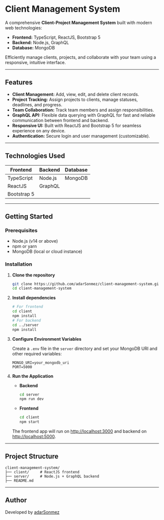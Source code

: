 # Client Management System

A comprehensive **Client-Project Management System** built with modern web technologies:
- **Frontend:** TypeScript, ReactJS, Bootstrap 5
- **Backend:** Node.js, GraphQL
- **Database:** MongoDB

Efficiently manage clients, projects, and collaborate with your team using a responsive, intuitive interface.

---

## Features

- **Client Management:** Add, view, edit, and delete client records.
- **Project Tracking:** Assign projects to clients, manage statuses, deadlines, and progress.
- **Team Collaboration:** Track team members and assign responsibilities.
- **GraphQL API:** Flexible data querying with GraphQL for fast and reliable communication between frontend and backend.
- **Responsive UI:** Built with ReactJS and Bootstrap 5 for seamless experience on any device.
- **Authentication:** Secure login and user management (customizable).

---

## Technologies Used

| Frontend            | Backend    | Database |
|---------------------|------------|----------|
| TypeScript          | Node.js    | MongoDB  |
| ReactJS             | GraphQL    |          |
| Bootstrap 5         |            |          |

---

## Getting Started

### Prerequisites

- Node.js (v14 or above)
- npm or yarn
- MongoDB (local or cloud instance)

### Installation

1. **Clone the repository**
   ```bash
   git clone https://github.com/adarSonmez/client-management-system.git
   cd client-management-system
   ```

2. **Install dependencies**
   ```bash
   # For frontend
   cd client
   npm install
   # For backend
   cd ../server
   npm install
   ```

3. **Configure Environment Variables**

   Create a `.env` file in the `server` directory and set your MongoDB URI and other required variables:
   ```env
   MONGO_URI=your_mongodb_uri
   PORT=5000
   ```

4. **Run the Application**

   - **Backend**
     ```bash
     cd server
     npm run dev
     ```
   - **Frontend**
     ```bash
     cd client
     npm start
     ```

   The frontend app will run on [http://localhost:3000](http://localhost:3000) and backend on [http://localhost:5000](http://localhost:5000).

---

## Project Structure

```
client-management-system/
├── client/     # ReactJS frontend
├── server/     # Node.js + GraphQL backend
├── README.md
```
---

## Author

Developed by [adarSonmez](https://github.com/adarSonmez)
